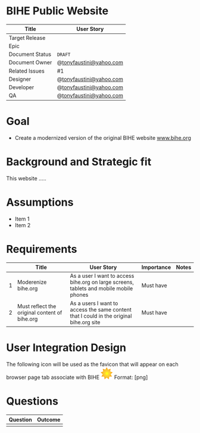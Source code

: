 # BIHE Public Website

|      Title        |   User Story                  |
| ------------------| ----------------------------- |
| Target Release    |                               |
| Epic              |                               |
| Document Status   |     `DRAFT`                   |
| Document Owner    |     @tonyfaustini@yahoo.com   |
| Related Issues    |     #1                        |
| Designer          |     @tonyfaustini@yahoo.com   |
| Developer         |     @tonyfaustini@yahoo.com   |
| QA                |     @tonyfaustini@yahoo.com   |

# Goal

* Create a modernized version of the original BIHE website www.bihe.org

# Background and Strategic fit

This website .....

# Assumptions

* Item 1
* Item 2

# Requirements

|   |     Title               |   User Story                  |   Importance           |      Notes               |
| - | ----------------------- | ----------------------------- | ---------------------- | ------------------------ |
| 1 | Moderenize bihe.org | As a user I want to access bihe.org on large screens, tablets and mobile mobile phones                   | Must have           |            |
| 2 | Must reflect the original content of bihe.org            | As a users I want to access the same content that I could in the original bihe.org site                  | Must have           |              |

# User Integration Design

The following icon will be used as the favicon that will appear on each browser page tab associate with BIHE 
![favicon design](/design_images/favicon.png) Format: [png]

# Questions

|      Question                           |   Outcome                                 |
| ----------------------------------------| ------------------------------------------|
|                                         |                                           |

